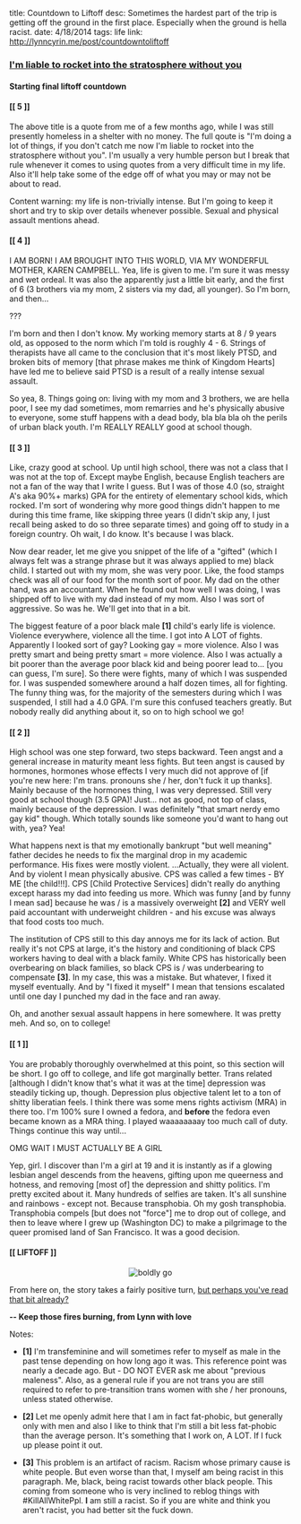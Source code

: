 title: Countdown to Liftoff
desc: Sometimes the hardest part of the trip is getting off the ground in the first place. Especially when the ground is hella racist.
date: 4/18/2014
tags: life
link: http://lynncyrin.me/post/countdowntoliftoff

### [I'm liable to rocket into the stratosphere without you](http://lynncyrin.me/post/countdowntoliftoff)

#### Starting final liftoff countdown

#### [[ 5 ]]

The above title is a quote from me of a few months ago, while I was still presently homeless in a shelter with no money. The full qoute is "I'm doing a lot of things, if you don't catch me now I'm liable to rocket into the stratosphere without you". I'm usually a very humble person but I break that rule whenever it comes to using quotes from a very difficult time in my life. Also it'll help take some of the edge off of what you may or may not be about to read.

Content warning: my life is non-trivially intense. But I'm going to keep it short and try to skip over details whenever possible. Sexual and physical assault mentions ahead.

<readmore></readmore>

#### [[ 4 ]]

I AM BORN! I AM BROUGHT INTO THIS WORLD, VIA MY WONDERFUL MOTHER, KAREN CAMPBELL. Yea, life is given to me. I'm sure it was messy and wet ordeal. It was also the apparently just a little bit early, and the first of 6 (3 brothers via my mom, 2 sisters via my dad, all younger). So I'm born, and then...

???

I'm born and then I don't know. My working memory starts at 8 / 9 years old, as opposed to the norm which I'm told is roughly 4 - 6. Strings of therapists have all came to the conclusion that it's most likely PTSD, and broken bits of memory [that phrase makes me think of Kingdom Hearts] have led me to believe said PTSD is a result of a really intense sexual assault.

So yea, 8. Things going on: living with my mom and 3 brothers, we are hella poor, I see my dad sometimes, mom remarries and he's physically abusive to everyone, some stuff happens with a dead body, bla bla bla oh the perils of urban black youth. I'm REALLY REALLY good at school though.

#### [[ 3 ]]

Like, crazy good at school. Up until high school, there was not a class that I was not at the top of. Except maybe English, because English teachers are not a fan of the way that I write I guess. But I was of those 4.0 (so, straight A's aka 90%+ marks) GPA for the entirety of elementary school kids, which rocked. I'm sort of wondering why more good things didn't happen to me during this time frame, like skipping three years (I didn't skip any, I just recall being asked to do so three separate times) and going off to study in a foreign country. Oh wait, I do know. It's because I was black.

Now dear reader, let me give you snippet of the life of a "gifted" (which I always felt was a strange phrase but it was always applied to me) black child. I started out with my mom, she was very poor. Like, the food stamps check was all of our food for the month sort of poor. My dad on the other hand, was an accountant. When he found out how well I was doing, I was shipped off to live with my dad instead of my mom. Also I was sort of aggressive. So was he. We'll get into that in a bit.

The biggest feature of a poor black male **[1]** child's early life is violence. Violence everywhere, violence all the time. I got into A LOT of fights. Apparently I looked sort of gay? Looking gay = more violence. Also I was pretty smart and being pretty smart = more violence. Also I was actually a bit poorer than the average poor black kid and being poorer lead to... [you can guess, I'm sure]. So there were fights, many of which I was suspended for. I was suspended somewhere around a half dozen times, all for fighting. The funny thing was, for the majority of the semesters during which I was suspended, I still had a 4.0 GPA. I'm sure this confused teachers greatly. But nobody really did anything about it, so on to high school we go!

#### [[ 2 ]]

High school was one step forward, two steps backward. Teen angst and a general increase in maturity meant less fights. But teen angst is caused by hormones, hormones whose effects I very much did not approve of [if you're new here: I'm trans. pronouns she / her, don't fuck it up thanks]. Mainly because of the hormones thing, I was very depressed. Still very good at school though (3.5 GPA)! Just... not as good, not top of class, mainly because of the depression. I was definitely "that smart nerdy emo gay kid" though. Which totally sounds like someone you'd want to hang out with, yea? Yea!

What happens next is that my emotionally bankrupt "but well meaning" father decides he needs to fix the marginal drop in my academic performance. His fixes were mostly violent. ...Actually, they were all violent. And by violent I mean physically abusive. CPS was called a few times - BY ME [the child!!!]. CPS [Child Protective Services] didn't really do anything except harass my dad into feeding us more. Which was funny [and by funny I mean sad] because he was / is a massively overweight **[2]** and VERY well paid accountant with underweight children - and his excuse was always that food costs too much.

The institution of CPS still to this day annoys me for its lack of action. But really it's not CPS at large, it's the history and conditioning of black CPS workers having to deal with a black family. White CPS has historically been overbearing on black families, so black CPS is / was underbearing to compensate **[3]**. In my case, this was a mistake. But whatever, I fixed it myself eventually. And by "I fixed it myself" I mean that tensions escalated until one day I punched my dad in the face and ran away. 

Oh, and another sexual assault happens in here somewhere. It was pretty meh. And so, on to college!

#### [[ 1 ]]

You are probably thoroughly overwhelmed at this point, so this section will be short. I go off to college, and life got marginally better. Trans related [although I didn't know that's what it was at the time] depression was steadily ticking up, though. Depression plus objective talent let to a ton of shitty liberatian feels. I think there was some mens rights activism (MRA) in there too. I'm 100% sure I owned a fedora, and **before** the fedora even became known as a MRA thing. I played waaaaaaaay too much call of duty. Things continue this way until...

OMG WAIT I MUST ACTUALLY BE A GIRL

Yep, girl. I discover than I'm a girl at 19 and it is instantly as if a glowing lesbian angel descends from the heavens, gifting upon me queerness and hotness, and removing [most of] the depression and shitty politics. I'm pretty excited about it. Many hundreds of selfies are taken. It's all sunshine and rainbows - except not. Because transphobia. Oh my gosh transphobia. Transphobia compels [but does not "force"] me to drop out of college, and then to leave where I grew up (Washington DC) to make a pilgrimage to the queer promised land of San Francisco. It was a good decision.

#### [[ LIFTOFF ]]

<div style="text-align: center;"> <img class="imgMax320x320" src="http://www.daviddarling.info/images/Space_Shuttle_liftoff.jpg" alt="boldly go"></div>

From here on, the story takes a fairly positive turn, [but perhaps you've read that bit already?](http://lynncyrin.me/post/origin-story)

**-- Keep those fires burning, from Lynn with love**

Notes:

* **[1]** I'm transfeminine and will sometimes refer to myself as male in the past tense depending on how long ago it was. This reference point was nearly a decade ago. But - DO NOT EVER ask me about "previous maleness". Also, as a general rule if you are not trans you are still required to refer to pre-transition trans women with she / her pronouns, unless stated otherwise.

* **[2]** Let me openly admit here that I am in fact fat-phobic, but generally only with men and also I like to think that I'm still a bit less fat-phobic than the average person. It's something that I work on, A LOT. If I fuck up please point it out.

* **[3]** This problem is an artifact of racism. Racism whose primary cause is white people. But even worse than that, I myself am being racist in this paragraph. Me, black, being racist towards other black people. This coming from someone who is very inclined to reblog things with #KillAllWhitePpl. **I** am still a racist. So if you are white and think you aren't racist, you had better sit the fuck down.